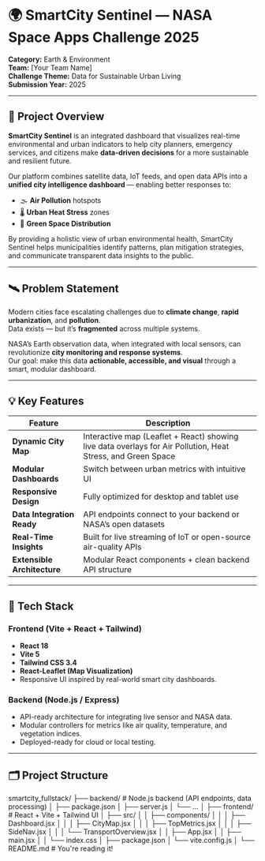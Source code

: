 # 🌍 SmartCity Sentinel — NASA Space Apps Challenge 2025

**Category:** Earth & Environment  
**Team:** [Your Team Name]  
**Challenge Theme:** Data for Sustainable Urban Living  
**Submission Year:** 2025  

---

## 🚀 Project Overview

**SmartCity Sentinel** is an integrated dashboard that visualizes real-time environmental and urban indicators to help city planners, emergency services, and citizens make **data-driven decisions** for a more sustainable and resilient future.

Our platform combines satellite data, IoT feeds, and open data APIs into a **unified city intelligence dashboard** — enabling better responses to:

- 🌫️ **Air Pollution** hotspots  
- 🌡️ **Urban Heat Stress** zones  
- 🌳 **Green Space Distribution**

By providing a holistic view of urban environmental health, SmartCity Sentinel helps municipalities identify patterns, plan mitigation strategies, and communicate transparent data insights to the public.

---

## 🛰️ Problem Statement

Modern cities face escalating challenges due to **climate change**, **rapid urbanization**, and **pollution**.  
Data exists — but it’s **fragmented** across multiple systems.

NASA’s Earth observation data, when integrated with local sensors, can revolutionize **city monitoring and response systems**.  
Our goal: make this data **actionable, accessible, and visual** through a smart, modular dashboard.

---

## 💡 Key Features

| Feature | Description |
|----------|-------------|
| **Dynamic City Map** | Interactive map (Leaflet + React) showing live data overlays for Air Pollution, Heat Stress, and Green Space |
| **Modular Dashboards** | Switch between urban metrics with intuitive UI |
| **Responsive Design** | Fully optimized for desktop and tablet use |
| **Data Integration Ready** | API endpoints connect to your backend or NASA’s open datasets |
| **Real-Time Insights** | Built for live streaming of IoT or open-source air-quality APIs |
| **Extensible Architecture** | Modular React components + clean backend API structure |

---

## 🧠 Tech Stack

### Frontend (Vite + React + Tailwind)
- **React 18**
- **Vite 5**
- **Tailwind CSS 3.4**
- **React-Leaflet (Map Visualization)**
- Responsive UI inspired by real-world smart city dashboards.

### Backend (Node.js / Express)
- API-ready architecture for integrating live sensor and NASA data.
- Modular controllers for metrics like air quality, temperature, and vegetation indices.
- Deployed-ready for cloud or local testing.

---
## 🗂️ Project Structure
smartcity_fullstack/
├── backend/ # Node.js backend (API endpoints, data processing)
│ ├── package.json
│ ├── server.js
│ └── ...
│
├── frontend/ # React + Vite + Tailwind UI
│ ├── src/
│ │ ├── components/
│ │ │ ├── Dashboard.jsx
│ │ │ ├── CityMap.jsx
│ │ │ ├── TopMetrics.jsx
│ │ │ ├── SideNav.jsx
│ │ │ └── TransportOverview.jsx
│ │ ├── App.jsx
│ │ ├── main.jsx
│ │ └── index.css
│ ├── package.json
│ └── vite.config.js
│
└── README.md # You're reading it!
